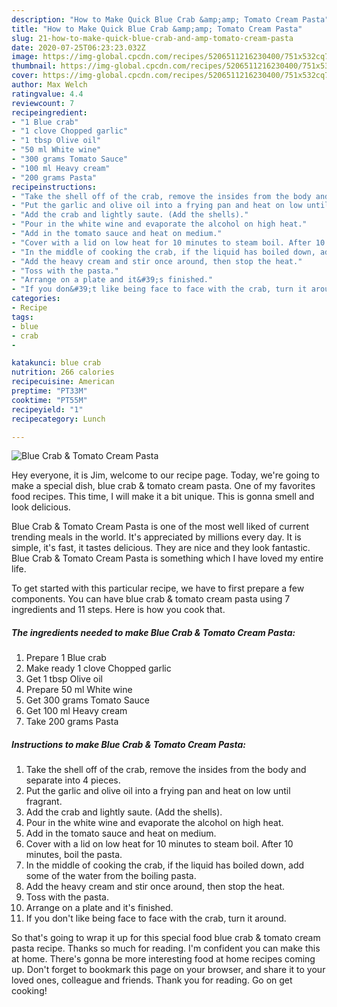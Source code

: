 ```yaml
---
description: "How to Make Quick Blue Crab &amp;amp; Tomato Cream Pasta"
title: "How to Make Quick Blue Crab &amp;amp; Tomato Cream Pasta"
slug: 21-how-to-make-quick-blue-crab-and-amp-tomato-cream-pasta
date: 2020-07-25T06:23:23.032Z
image: https://img-global.cpcdn.com/recipes/5206511216230400/751x532cq70/blue-crab-tomato-cream-pasta-recipe-main-photo.jpg
thumbnail: https://img-global.cpcdn.com/recipes/5206511216230400/751x532cq70/blue-crab-tomato-cream-pasta-recipe-main-photo.jpg
cover: https://img-global.cpcdn.com/recipes/5206511216230400/751x532cq70/blue-crab-tomato-cream-pasta-recipe-main-photo.jpg
author: Max Welch
ratingvalue: 4.4
reviewcount: 7
recipeingredient:
- "1 Blue crab"
- "1 clove Chopped garlic"
- "1 tbsp Olive oil"
- "50 ml White wine"
- "300 grams Tomato Sauce"
- "100 ml Heavy cream"
- "200 grams Pasta"
recipeinstructions:
- "Take the shell off of the crab, remove the insides from the body and separate into 4 pieces."
- "Put the garlic and olive oil into a frying pan and heat on low until fragrant."
- "Add the crab and lightly saute. (Add the shells)."
- "Pour in the white wine and evaporate the alcohol on high heat."
- "Add in the tomato sauce and heat on medium."
- "Cover with a lid on low heat for 10 minutes to steam boil. After 10 minutes, boil the pasta."
- "In the middle of cooking the crab, if the liquid has boiled down, add some of the water from the boiling pasta."
- "Add the heavy cream and stir once around, then stop the heat."
- "Toss with the pasta."
- "Arrange on a plate and it&#39;s finished."
- "If you don&#39;t like being face to face with the crab, turn it around."
categories:
- Recipe
tags:
- blue
- crab
- 

katakunci: blue crab  
nutrition: 266 calories
recipecuisine: American
preptime: "PT33M"
cooktime: "PT55M"
recipeyield: "1"
recipecategory: Lunch

---
```



![Blue Crab &amp; Tomato Cream Pasta](https://img-global.cpcdn.com/recipes/5206511216230400/751x532cq70/blue-crab-tomato-cream-pasta-recipe-main-photo.jpg)

Hey everyone, it is Jim, welcome to our recipe page. Today, we're going to make a special dish, blue crab &amp; tomato cream pasta. One of my favorites food recipes. This time, I will make it a bit unique. This is gonna smell and look delicious.



Blue Crab &amp; Tomato Cream Pasta is one of the most well liked of current trending meals in the world. It's appreciated by millions every day. It is simple, it's fast, it tastes delicious. They are nice and they look fantastic. Blue Crab &amp; Tomato Cream Pasta is something which I have loved my entire life.


To get started with this particular recipe, we have to first prepare a few components. You can have blue crab &amp; tomato cream pasta using 7 ingredients and 11 steps. Here is how you cook that.

<!--inarticleads1-->

##### The ingredients needed to make Blue Crab &amp; Tomato Cream Pasta:

1. Prepare 1 Blue crab
1. Make ready 1 clove Chopped garlic
1. Get 1 tbsp Olive oil
1. Prepare 50 ml White wine
1. Get 300 grams Tomato Sauce
1. Get 100 ml Heavy cream
1. Take 200 grams Pasta




<!--inarticleads2-->

##### Instructions to make Blue Crab &amp; Tomato Cream Pasta:

1. Take the shell off of the crab, remove the insides from the body and separate into 4 pieces.
1. Put the garlic and olive oil into a frying pan and heat on low until fragrant.
1. Add the crab and lightly saute. (Add the shells).
1. Pour in the white wine and evaporate the alcohol on high heat.
1. Add in the tomato sauce and heat on medium.
1. Cover with a lid on low heat for 10 minutes to steam boil. After 10 minutes, boil the pasta.
1. In the middle of cooking the crab, if the liquid has boiled down, add some of the water from the boiling pasta.
1. Add the heavy cream and stir once around, then stop the heat.
1. Toss with the pasta.
1. Arrange on a plate and it&#39;s finished.
1. If you don&#39;t like being face to face with the crab, turn it around.




So that's going to wrap it up for this special food blue crab &amp; tomato cream pasta recipe. Thanks so much for reading. I'm confident you can make this at home. There's gonna be more interesting food at home recipes coming up. Don't forget to bookmark this page on your browser, and share it to your loved ones, colleague and friends. Thank you for reading. Go on get cooking!
